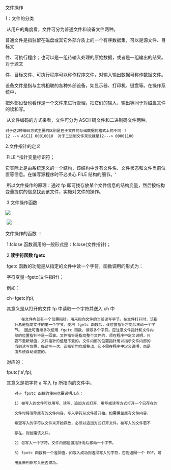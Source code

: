 文件操作

   1：文件的分类

​          从用户的角度看，文件可分为普通文件和设备文件两种。

​          普通文件是指驻留在磁盘或其它外部介质上的一个有序数据集，可以是源文件、目标文

件、可执行程序；也可以是一组待输入处理的原始数据，或者是一组输出的结果。对于源文

件、目标文件、可执行程序可以称作程序文件，对输入输出数据可称作数据文件。

​           设备文件是指与主机相联的各种外部设备，如显示器、打印机、键盘等。在操作系统中，

把外部设备也看作是一个文件来进行管理，把它们的输入、输出等同于对磁盘文件的读和写。

​            从文件编码的方式来看，文件可分为 ASCII 码文件和二进制码文件两种。

```
对于这2种编码方式主要的区别是在于文件的存储数据的格式上的不同 ！
12 --> ASCII 00010010  对于二进制文件来说就是12---> 00001100
```

  2.文件指针的定义

​           FILE *指针变量标识符；

​          它实际上是由系统定义的一个结构，该结构中含有文件名、文件状态和文件当前位置等信息。在编写源程序时不必关心 FILE 结构的细节。‘

​           所以文件操作的原理：通过 fp 即可找存放某个文件信息的结构变量，然后按结构变量提供的信息找到该文件，实施对文件的操作。

​    3.文件操作函数

   ![](E:\java_C数据结构\Java-C_-\12\1.png)

​    ![](E:\java_C数据结构\Java-C_-\12\2.png)

文件操作的函数 ！

​    1.fclose 函数调用的一般形式是：fclose(文件指针)；

​    2.**读字符函数 fgetc** 

​        fgetc 函数的功能是从指定的文件中读一个字符，函数调用的形式为：

​        字符变量=fgetc(文件指针)；

​        例如：

​        ch=fgetc(fp);

​        其意义是从打开的文件 fp 中读取一个字符并送入 ch 中

```
       在文件内部有一个位置指针。用来指向文件的当前读写字节。在文件打开时，该指
    针总是指向文件的第一个字节。使用 fgetc 函数后，该位置指针将向后移动一个字
    节。 因此可连续多次使用 fgetc 函数，读取多个字符。应注意文件指针和文件内
    部的位置指针不是一回事。文件指针是指向整个文件的，须在程序中定义说明，只
    要不重新赋值，文件指针的值是不变的。文件内部的位置指针用以指示文件内部的
    当前读写位置，每读写一次，该指针均向后移动，它不需在程序中定义说明，而是
    由系统自动设置的。
```

​          对应的：

​       fputc('a',fp);

​      其意义是把字符 a 写入 fp 所指向的文件中。

```
 	对于 fputc 函数的使用也要说明几点：

    1) 被写入的文件可以用写、读写、追加方式打开，用写或读写方式打开一个已存在的

    文件时将清除原有的文件内容，写入字符从文件首开始。如需保留原有文件内容，

    希望写入的字符以文件末开始存放，必须以追加方式打开文件。被写入的文件若不

    存在，则创建该文件。

    2) 每写入一个字符，文件内部位置指针向后移动一个字节。

    3) fputc 函数有一个返回值，如写入成功则返回写入的字符，否则返回一个 EOF。可

    用此来判断写入是否成功。

```

